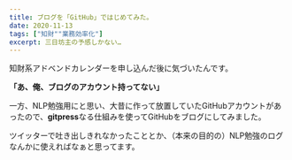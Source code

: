 ```yaml
---
title: ブログを「GitHub」ではじめてみた。
date: 2020-11-13
tags: ["知財""業務効率化"]
excerpt: 三日坊主の予感しかない…
---
```

知財系アドベンドカレンダーを申し込んだ後に気づいたんです。

**「あ、俺、ブログのアカウント持ってない」**

一方、NLP勉強用にと思い、大昔に作って放置していたGitHubアカウントがあったので、**gitpress**なる仕組みを使ってGitHubをブログにしてみました。

ツイッターで吐き出しきれなかったこととか、（本来の目的の）NLP勉強のログなんかに使えればなぁと思ってます。
